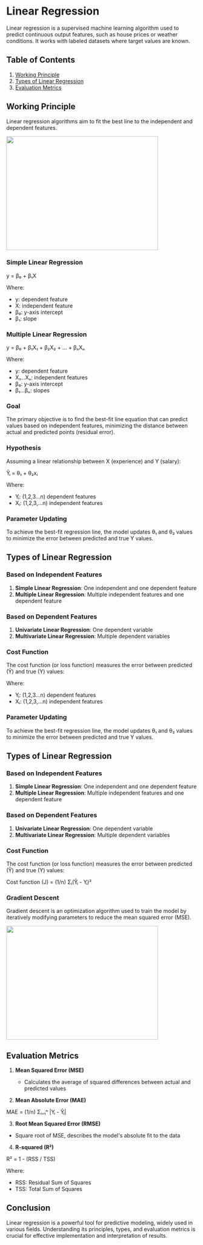 # Linear Regression

Linear regression is a supervised machine learning algorithm used to predict continuous output features, such as house prices or weather conditions. It works with labeled datasets where target values are known.

## Table of Contents
1. [Working Principle](#working-principle)
2. [Types of Linear Regression](#types-of-linear-regression)
3. [Evaluation Metrics](#evaluation-metrics)

## Working Principle

Linear regression algorithms aim to fit the best line to the independent and dependent features.

<img src="https://media.geeksforgeeks.org/wp-content/uploads/20231129130431/11111111.png" width="400" height="300">

### Simple Linear Regression

y = β₀ + β₁X

Where:
- y: dependent feature
- X: independent feature
- β₀: y-axis intercept
- β₁: slope

### Multiple Linear Regression

y = β₀ + β₁X₁ + β₂X₂ + ... + βₙXₙ

Where:
- y: dependent feature
- X₁...Xₙ: independent features
- β₀: y-axis intercept
- β₁...βₙ: slopes

### Goal


The primary objective is to find the best-fit line equation that can predict values based on independent features, minimizing the distance between actual and predicted points (residual error).

### Hypothesis


Assuming a linear relationship between X (experience) and Y (salary):

Ŷᵢ = θ₁ + θ₂xᵢ

Where:
- Yᵢ: (1,2,3...n) dependent features
- Xᵢ: (1,2,3,...n) independent features

### Parameter Updating
To achieve the best-fit regression line, the model updates θ₁ and θ₂ values to minimize the error between predicted and true Y values.

## Types of Linear Regression

### Based on Independent Features
1. **Simple Linear Regression**: One independent and one dependent feature
2. **Multiple Linear Regression**: Multiple independent features and one dependent feature

### Based on Dependent Features
1. **Univariate Linear Regression**: One dependent variable
2. **Multivariate Linear Regression**: Multiple dependent variables

### Cost Function
The cost function (or loss function) measures the error between predicted (Ŷ) and true (Y) values:

Where:
- Yᵢ: (1,2,3...n) dependent features
- Xᵢ: (1,2,3,...n) independent features

### Parameter Updating
To achieve the best-fit regression line, the model updates θ₁ and θ₂ values to minimize the error between predicted and true Y values.

## Types of Linear Regression

### Based on Independent Features
1. **Simple Linear Regression**: One independent and one dependent feature
2. **Multiple Linear Regression**: Multiple independent features and one dependent feature

### Based on Dependent Features
1. **Univariate Linear Regression**: One dependent variable
2. **Multivariate Linear Regression**: Multiple dependent variables

### Cost Function
The cost function (or loss function) measures the error between predicted (Ŷ) and true (Y) values:

Cost function (J) = (1/n) Σᵢ(Ŷᵢ - Yᵢ)²

### Gradient Descent
Gradient descent is an optimization algorithm used to train the model by iteratively modifying parameters to reduce the mean squared error (MSE).

<img src="https://media.geeksforgeeks.org/wp-content/uploads/20230424151248/Gradient-Descent-for-ML-Linear-Regression-(1).webp" width="400" height="300">

## Evaluation Metrics

1. **Mean Squared Error (MSE)**
   - Calculates the average of squared differences between actual and predicted values

2. **Mean Absolute Error (MAE)**

MAE = (1/n) Σᵢ₌₁ⁿ |Yᵢ - Ŷᵢ|

3. **Root Mean Squared Error (RMSE)**
- Square root of MSE, describes the model's absolute fit to the data

4. **R-squared (R²)**
   
R² = 1 - (RSS / TSS)

Where:
- RSS: Residual Sum of Squares
- TSS: Total Sum of Squares

## Conclusion

Linear regression is a powerful tool for predictive modeling, widely used in various fields. Understanding its principles, types, and evaluation metrics is crucial for effective implementation and interpretation of results.


